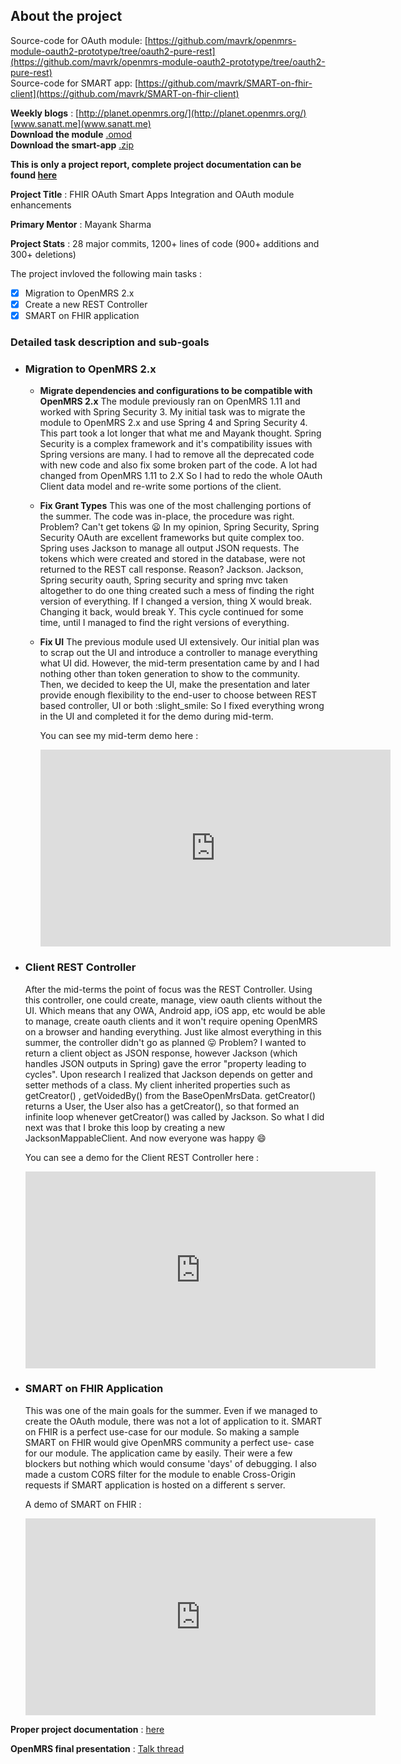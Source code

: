 ## About the project

Source-code for OAuth module: [https://github.com/mavrk/openmrs-module-oauth2-prototype/tree/oauth2-pure-rest](https://github.com/mavrk/openmrs-module-oauth2-prototype/tree/oauth2-pure-rest)<br>
Source-code for SMART app: [https://github.com/mavrk/SMART-on-fhir-client](https://github.com/mavrk/SMART-on-fhir-client)
 
**Weekly blogs** : [http://planet.openmrs.org/](http://planet.openmrs.org/) [www.sanatt.me](www.sanatt.me)<br>
**Download the module** <a href="/GSOC-2017-final/oauth2-0.8.omod" download>.omod</a><br>
**Download the smart-app**  <a href="/GSOC-2017-final/smart-app.zip" download>.zip</a>

**This is only a project report, complete project documentation can be found [here](https://wiki.openmrs.org/display/projects/OAuth2+Module)**

**Project Title** : FHIR OAuth Smart Apps Integration and OAuth module enhancements

**Primary Mentor** : Mayank Sharma

**Project Stats** : 28 major commits, 1200+ lines of code (900+ additions and 300+ deletions)


The project invloved the following main tasks :
- [x] Migration to OpenMRS 2.x
- [x] Create a new REST Controller
- [x] SMART on FHIR application

### Detailed task description and sub-goals ###

- ### Migration to OpenMRS 2.x <br>
  - **Migrate dependencies and configurations to be compatible with OpenMRS 2.x**
    The module previously ran on OpenMRS 1.11 and worked with Spring Security 3. My initial task was to migrate the module to OpenMRS       2.x and use Spring 4 and Spring Security 4. This part took a lot longer that what me and Mayank thought. Spring Security is a           complex framework and it's compatibility issues with Spring versions are many. I had to remove all the deprecated code with new code     and also fix some broken part of the code. 
    A lot had changed from OpenMRS 1.11 to 2.X So I had to redo the whole OAuth Client data model and re-write some portions of the         client.
    
  - **Fix Grant Types**
    This was one of the most challenging portions of the summer. The code was in-place, the procedure was right. Problem? Can't get         tokens :frowning: In my opinion, Spring Security, Spring Security OAuth are excellent frameworks but quite complex too. Spring uses     Jackson to manage all output JSON requests. The tokens which were created and stored in the database, were not returned to the REST     call response. Reason? Jackson. Jackson, Spring security oauth, Spring security and spring mvc taken altogether to do one thing         created such a mess of finding the right version of everything. If I changed a version, thing X would break. Changing it back, would     break Y. This cycle continued for some time, until I managed to find the right versions of everything.
    
  - **Fix UI**
    The previous module used UI extensively. Our initial plan was to scrap out the UI and introduce a controller to manage everything       what UI did. However, the mid-term presentation came by and I had nothing other than token generation to show to the community.         Then, we decided to keep the UI, make the presentation and later provide enough flexibility to the end-user to choose between REST       based controller, UI or both :slight_smile: So I fixed everything wrong in the UI and completed it for the demo during mid-term.
    
    You can see my mid-term demo here : 
    <iframe width="560" height="315" src="https://www.youtube.com/embed/8xicdkiaRas" frameborder="0" allowfullscreen></iframe>
  
- ### Client REST Controller <br>
    After the mid-terms the point of focus was the REST Controller. Using this controller, one could create, manage, view oauth clients     without the UI. Which means that any OWA, Android app, iOS app, etc would be able to manage, create oauth clients and it won't           require opening OpenMRS on a browser and handing everything. Just like almost everything in this summer, the controller didn't go as     planned :stuck_out_tongue: Problem? I wanted to return a client object as JSON response, however Jackson (which handles JSON outputs     in Spring) gave the error "property leading to cycles". Upon research I realized that Jackson depends on getter and setter methods       of a class. My client inherited properties such as getCreator() , getVoidedBy() from the BaseOpenMrsData. getCreator() returns a         User, the User also has a getCreator(), so that formed an infinite loop whenever getCreator() was called by Jackson. So what I did       next was that I broke this loop by creating a new JacksonMappableClient. And now everyone was happy :smile:
    
    You can see a demo for the Client REST Controller here : 
    <iframe width="560" height="315" src="https://www.youtube.com/embed/y2eSck9JUn0" frameborder="0" allowfullscreen></iframe>

- ### SMART on FHIR Application <br>
    This was one of the main goals for the summer. Even if we managed to create the OAuth module, there was not a lot of application to     it. SMART on FHIR is a perfect use-case for our module. So making a sample SMART on FHIR would give OpenMRS community a perfect use-     case for our module. The application came by easily. Their were a few blockers but nothing which would consume 'days' of debugging.     I also made a custom CORS filter for the module to enable Cross-Origin requests if SMART application is hosted on a different s         server.
    
    A demo of SMART on FHIR :
    <iframe width="560" height="315" src="https://www.youtube.com/embed/WYz5ykLTOos" frameborder="0" allowfullscreen></iframe>
    
    
 **Proper project documentation** : [here](https://wiki.openmrs.org/display/projects/OAuth2+Module)
 
 **OpenMRS final presentation** : [Talk thread](https://talk.openmrs.org/t/gsoc-2017-oauth-module-and-fhir-smart-apps-integration-final-presentation/13067)
 
 
 
 
 
